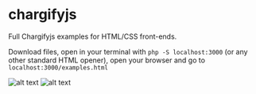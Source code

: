 # chargifyjs

Full Chargifyjs examples for HTML/CSS front-ends.

Download files, open in your terminal with `php -S localhost:3000` (or any other standard HTML opener), open your browser and go to `localhost:3000/examples.html`

![alt text](https://i.ibb.co/dmHxZ89/Screen-Shot-2021-02-08-at-6-04-26-AM.png)
![alt text](https://i.ibb.co/3MqK1Cd/Screen-Shot-2021-02-08-at-6-07-02-AM.png)
